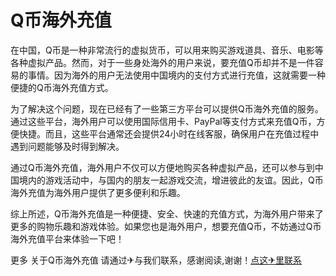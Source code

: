 # Q币海外充值

在中国，Q币是一种非常流行的虚拟货币，可以用来购买游戏道具、音乐、电影等各种虚拟产品。然而，对于一些身处海外的用户来说，要充值Q币却并不是一件容易的事情。因为海外的用户无法使用中国境内的支付方式进行充值，这就需要一种便捷的Q币海外充值方式。

为了解决这个问题，现在已经有了一些第三方平台可以提供Q币海外充值的服务。通过这些平台，海外用户可以使用国际信用卡、PayPal等支付方式来充值Q币，方便快捷。而且，这些平台通常还会提供24小时在线客服，确保用户在充值过程中遇到问题能够及时得到解决。

通过Q币海外充值，海外用户不仅可以方便地购买各种虚拟产品，还可以参与到中国境内的游戏活动中，与国内的朋友一起游戏交流，增进彼此的友谊。因此，Q币海外充值为海外用户提供了更多便利和乐趣。

综上所述，Q币海外充值是一种便捷、安全、快速的充值方式，为海外用户带来了更多的购物乐趣和游戏体验。如果您也是海外用户，想要充值Q币，不妨通过Q币海外充值平台来体验一下吧！

更多 关于Q币海外充值 请通过✈与我们联系，感谢阅读,谢谢！[点这✈里联系](https://acc.k02.cc)